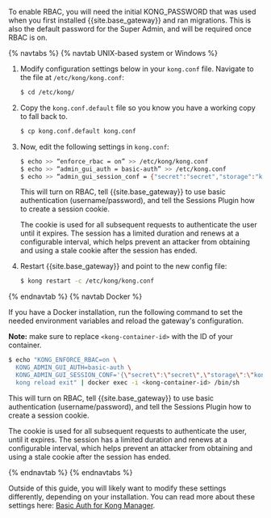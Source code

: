 <!-- The turn on RBAC content is used in both the event-hooks examples page and the getting started guide's manage-teams page. -->

To enable RBAC, you will need the initial KONG_PASSWORD that was used when you first installed {{site.base_gateway}} and ran migrations. This is also the default password for the Super Admin, and will be required once RBAC is on.

{% navtabs %}
{% navtab UNIX-based system or Windows %}
1. Modify configuration settings below in your `kong.conf` file. Navigate to the file at `/etc/kong/kong.conf`:
    ```sh
    $ cd /etc/kong/
    ```
2. Copy the `kong.conf.default` file so you know you have a working copy to fall back to.

    ```sh
    $ cp kong.conf.default kong.conf
    ```

3. Now, edit the following settings in `kong.conf`:

    ```sh
    $ echo >> “enforce_rbac = on” >> /etc/kong/kong.conf
    $ echo >> “admin_gui_auth = basic-auth” >> /etc/kong.conf
    $ echo >> “admin_gui_session_conf = {"secret":"secret","storage":"kong","cookie_secure":false}”
    ```

    This will turn on RBAC, tell {{site.base_gateway}} to use basic authentication (username/password), and tell the Sessions Plugin how to create a session cookie.

    The cookie is used for all subsequent requests to authenticate the user until it expires. The session has a limited duration and renews at a configurable interval, which helps prevent an attacker from obtaining and using a stale cookie after the session has ended.

4. Restart {{site.base_gateway}} and point to the new config file:

    ```sh
    $ kong restart -c /etc/kong/kong.conf
    ```
{% endnavtab %}
{% navtab Docker %}

If you have a Docker installation, run the following command to set the needed environment variables and reload the gateway's configuration.

**Note:** make sure to replace `<kong-container-id>` with the ID of your container.

```sh
$ echo "KONG_ENFORCE_RBAC=on \
  KONG_ADMIN_GUI_AUTH=basic-auth \
  KONG_ADMIN_GUI_SESSION_CONF='{\"secret\":\"secret\",\"storage\":\"kong\",\"cookie_secure\":false}' \
  kong reload exit" | docker exec -i <kong-container-id> /bin/sh
```

This will turn on RBAC, tell {{site.base_gateway}} to use basic authentication (username/password), and tell the Sessions Plugin how to create a session cookie.

The cookie is used for all subsequent requests to authenticate the user, until it expires. The session has a limited duration and renews at a configurable interval, which helps prevent an attacker from obtaining and using a stale cookie after the session has ended.

{% endnavtab %}
{% endnavtabs %}

Outside of this guide, you will likely want to modify these settings differently, depending on your installation. You can read more about these settings here: [Basic Auth for Kong Manager](/enterprise/latest/kong-manager/authentication/basic/).